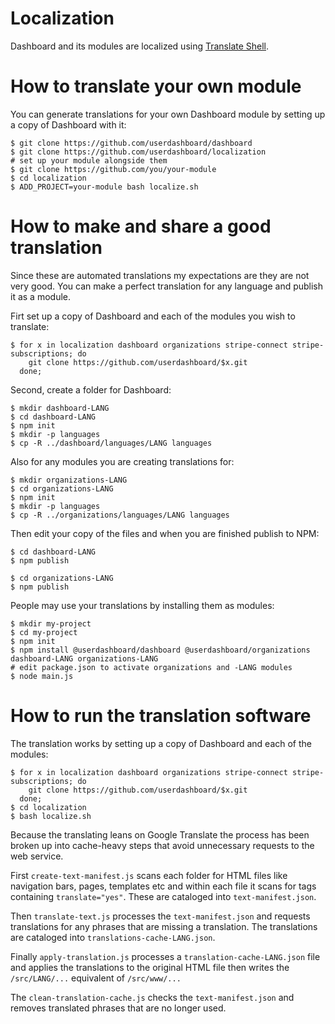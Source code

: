 # Localization

Dashboard and its modules are localized using [Translate Shell](https://github.com/soimort/translate-shell). 

# How to translate your own module

You can generate translations for your own Dashboard module by setting up a copy of Dashboard with it:

    $ git clone https://github.com/userdashboard/dashboard
    $ git clone https://github.com/userdashboard/localization
    # set up your module alongside them
    $ git clone https://github.com/you/your-module
    $ cd localization
    $ ADD_PROJECT=your-module bash localize.sh

# How to make and share a good translation

 Since these are automated translations my expectations are they are not very good.  You can make a perfect translation for any language and publish it as a module.

Firt set up a copy of Dashboard and each of the modules you wish to translate:

    $ for x in localization dashboard organizations stripe-connect stripe-subscriptions; do
        git clone https://github.com/userdashboard/$x.git
      done;

Second, create a folder for Dashboard:

    $ mkdir dashboard-LANG
    $ cd dashboard-LANG
    $ npm init
    $ mkdir -p languages
    $ cp -R ../dashboard/languages/LANG languages

Also for any modules you are creating translations for:

    $ mkdir organizations-LANG
    $ cd organizations-LANG
    $ npm init
    $ mkdir -p languages
    $ cp -R ../organizations/languages/LANG languages

Then edit your copy of the files and when you are finished publish to NPM:

    $ cd dashboard-LANG
    $ npm publish

    $ cd organizations-LANG
    $ npm publish

People may use your translations by installing them as modules:

    $ mkdir my-project
    $ cd my-project
    $ npm init
    $ npm install @userdashboard/dashboard @userdashboard/organizations dashboard-LANG organizations-LANG
    # edit package.json to activate organizations and -LANG modules
    $ node main.js

# How to run the translation software

The translation works by setting up a copy of Dashboard and each of the modules:

    $ for x in localization dashboard organizations stripe-connect stripe-subscriptions; do
        git clone https://github.com/userdashboard/$x.git
      done;
    $ cd localization
    $ bash localize.sh

Because the translating leans on Google Translate the process has been broken up into cache-heavy steps that avoid unnecessary requests to the web service.

First `create-text-manifest.js` scans each folder for HTML files like navigation bars, pages, templates etc and within each file it scans for tags containing `translate="yes"`.  These are cataloged into `text-manifest.json`.

Then `translate-text.js` processes the `text-manifest.json` and requests translations for any phrases that are missing a translation.  The translations are cataloged into `translations-cache-LANG.json`.

Finally `apply-translation.js` processes a `translation-cache-LANG.json` file and applies the translations to the original HTML file then writes the `/src/LANG/...` equivalent of `/src/www/...`

The `clean-translation-cache.js` checks the `text-manifest.json` and removes translated phrases that are no longer used.
